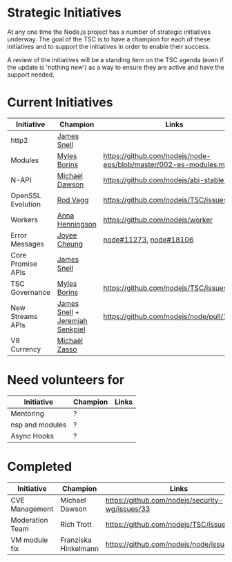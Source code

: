 # Strategic Initiatives

At any one time the Node.js project has a number of strategic initiatives
underway.  The goal of the TSC is to have a champion for each of these
initiatives and to support the initiatives in order to enable their
success.

A review of the initiatives will be a standing item on the TSC agenda (even
if the update is 'nothing new') as a way to ensure they are active
and have the support needed.

# Current Initiatives

| Initiative        | Champion                                                  | Links                                                            |
|-------------------|-----------------------------------------------------------|------------------------------------------------------------------|
| http2             | [James Snell][jasnell]                                    |                                                                  |
| Modules           | [Myles Borins][MylesBorins]                               | https://github.com/nodejs/node-eps/blob/master/002-es-modules.md |
| N-API             | [Michael Dawson][mhdawson]                                | https://github.com/nodejs/abi-stable-node                        |
| OpenSSL Evolution | [Rod Vagg][rvagg]                                         | https://github.com/nodejs/TSC/issues/364                         |
| Workers           | [Anna Henningson][addaleax]                               | https://github.com/nodejs/worker                                 |
| Error Messages    | [Joyee Cheung][joyeecheung]                               | [node#11273][], [node#18106][]                                   |
| Core Promise APIs | [James Snell][jasnell]                                    |                                                                  |
| TSC Governance    | [Myles Borins][MylesBorins]                               | https://github.com/nodejs/TSC/issues/383                         |
| New Streams APIs  | [James Snell][jasnell] + [Jeremiah Senkpiel][fishrock123] | https://github.com/nodejs/node/pull/16414                        |
| V8 Currency       | [Michaël Zasso][targos]                                   |                                                                  |


# Need volunteers for

| Initiative        | Champion                        | Links                                                            |
|-------------------|---------------------------------|------------------------------------------------------------------|
| Mentoring         | ?                               |                                                                  |
| nsp and modules   | ?                               |                                                                  |
| Async Hooks       | ?                               |                                                                  |

# Completed

| Initiative      | Champion             | Links                                           |
|-----------------|----------------------|-------------------------------------------------|
| CVE Management  | Michael Dawson       | https://github.com/nodejs/security-wg/issues/33 |
| Moderation Team | Rich Trott           | https://github.com/nodejs/TSC/issues/329        |
| VM module fix   | Franziska Hinkelmann | https://github.com/nodejs/node/issues/6283      |


[jasnell]: https://github.com/jasnell
[joyeecheung]: https://github.com/joyeecheung
[MylesBorins]: https://github.com/MylesBorins
[node#11273]: https://github.com/nodejs/node/issues/11273
[node#18106]: https://github.com/nodejs/node/issues/18106
[fishrock123]: https://github.com/fishrock123
[addaleax]: https://github.com/addaleax
[mhdawson]: https://github.com/mhdawson
[rvagg]: https://github.com/rvagg
[trott]: https://github.com/trott
[targos]: https://github.com/targos
